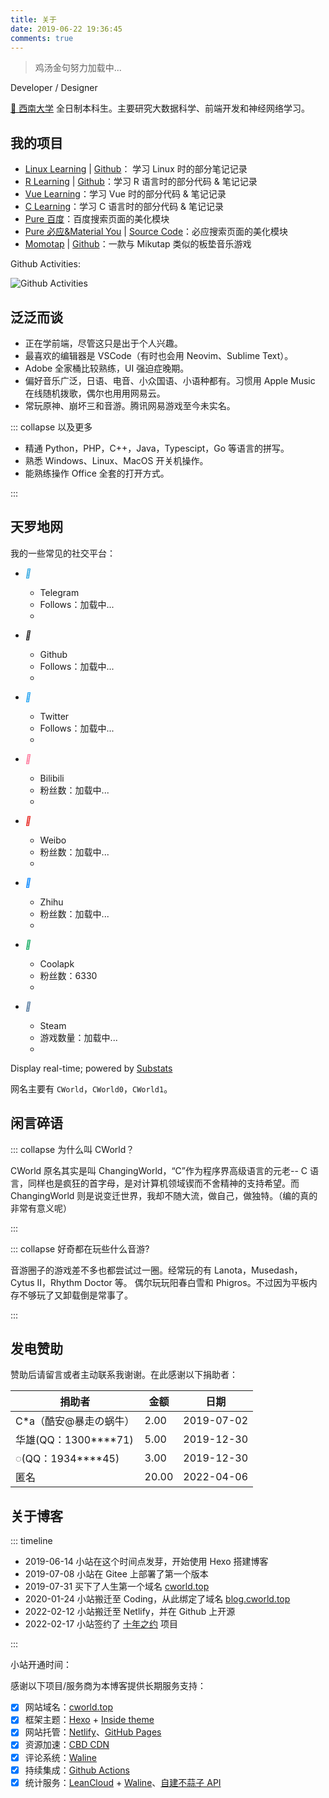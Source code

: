 ```yaml
---
title: 关于
date: 2019-06-22 19:36:45
comments: true
---
```


> <span id="hitokoto" style="color:var(--inside-accent-color)">鸡汤金句努力加载中...</sapn>

Developer / Designer

[🏫 西南大学](http://swu.edu.cn/) 全日制本科生。主要研究大数据科学、前端开发和神经网络学习。

## 我的项目

- [Linux Learning](https://linux.cworld.top/) | [Github](https://github.com/cworld1/linux-learning)： 学习 Linux 时的部分笔记记录
- [R Learning](https://r.cworld.top/) | [Github](https://github.com/cworld1/r-learning)：学习 R 语言时的部分代码 & 笔记记录
- [Vue Learning](https://github.com/cworld1/vue-learning)：学习 Vue 时的部分代码 & 笔记记录
- [C Learning](https://github.com/cworld1/c-learning)：学习 C 语言时的部分代码 & 笔记记录
- [Pure 百度](https://blog.cworld.top/post/pure-baidu)：百度搜索页面的美化模块
- [Pure 必应&Material You](https://greasyfork.org/zh-CN/scripts/440462) | [Source Code](https://greasyfork.org/zh-CN/scripts/440462/code)：必应搜索页面的美化模块
- [Momotap](https://cworld1.github.io/momotap/) | [Github](https://cworld1.github.io/momotap/)：一款与 Mikutap 类似的板垫音乐游戏

Github Activities:

![Github Activities](https://ghchart.rshah.org/659eb9/cworld1)

## 泛泛而谈

- 正在学前端，尽管这只是出于个人兴趣。
- 最喜欢的编辑器是 VSCode（有时也会用 Neovim、Sublime Text）。
- Adobe 全家桶比较熟练，UI 强迫症晚期。
- 偏好音乐广泛，日语、电音、小众国语、小语种都有。习惯用 Apple Music 在线随机拨歌，偶尔也用用网易云。
- 常玩原神、崩坏三和音游。腾讯网易游戏至今未实名。

::: collapse 以及更多

- 精通 Python，PHP，C++，Java，Typescipt，Go 等语言的拼写。
- 熟悉 Windows、Linux、MacOS 开关机操作。
- 能熟练操作 Office 全套的打开方式。

:::

## 天罗地网

我的一些常见的社交平台：

<link href="/static/css/about.min.css" rel="stylesheet">
<div id="stats">

- <i class="a-icon" style="color:#2ca5e0">&#xe7e2;</i>

  - Telegram
  - Follows：<span class="telegram">加载中...</span>
  - [](https://t.me/cworld0_cn)

- <i class="a-icon" style="color:var(--inside-foreground-color)">&#xe7d1;</i>

  - Github
  - Follows：<span class="github">加载中...</span>
  - [](https://github.com/cworld1)

- <i class="a-icon" style="color:#1da1f2">&#xe7e3;</i>

  - Twitter
  - Follows：<span class="twitter">加载中...</span>
  - [](https://twitter.com/CWorld0)

- <i class="a-icon" style="color:#fe7398">&#xe7c8;</i>

  - Bilibili
  - 粉丝数：<span class="bilibili">加载中...</span>
  - [](https://space.bilibili.com/388346465)

- <i class="a-icon" style="color:#e71f19">&#xe7e4;</i>

  - Weibo
  - 粉丝数：<span class="weibo">加载中...</span>
  - [](https://weibo.com/5501674056)

- <i class="a-icon" style="color:#0084ff">&#xe7e5;</i>

  - Zhihu
  - 粉丝数：<span class="zhihu">加载中...</span>
  - [](https://www.zhihu.com/people/wolf-03/answers)

- <i class="a-icon" style="color:#11ab60">&#xe66b;</i>

  - Coolapk
  - 粉丝数：<span class="coolapk">6330</span>
  - [](https://www.coolapk.com/u/1384771)

- <i class="a-icon" style="color:#50769d">&#xe7e1;</i>

  - Steam
  - 游戏数量：<span class="steamgames">加载中...</span>
  - [](https://steamcommunity.com/id/cworld)

Display real-time; powered by [Substats](https://github.com/spencerwooo/substats)

</div>

网名主要有 `CWorld`，`CWorld0`，`CWorld1`。

## 闲言碎语

::: collapse 为什么叫 CWorld？

CWorld 原名其实是叫 ChangingWorld，“C”作为程序界高级语言的元老-- C 语言，同样也是疯狂的首字母，是对计算机领域锲而不舍精神的支持希望。而 ChangingWorld 则是说变迁世界，我却不随大流，做自己，做独特。（编的真的非常有意义呢）

:::

::: collapse 好奇都在玩些什么音游?

音游圈子的游戏差不多也都尝试过一圈。经常玩的有 Lanota，Musedash，Cytus II，Rhythm Doctor 等。
偶尔玩玩阳春白雪和 Phigros。不过因为平板内存不够玩了又卸载倒是常事了。

:::

## 发电赞助

赞助后请留言或者主动联系我谢谢。在此感谢以下捐助者：

| 捐助者                   | 金额  | 日期       |
| ------------------------ | ----- | ---------- |
| C\*a（酷安@暴走の蜗牛）  | 2.00  | 2019-07-02 |
| 华雄(QQ：1300\*\*\*\*71) | 5.00  | 2019-12-30 |
| ◌(QQ：1934\*\*\*\*45)    | 3.00  | 2019-12-30 |
| 匿名                     | 20.00 | 2022-04-06 |

## 关于博客

::: timeline

- 2019-06-14 小站在这个时间点发芽，开始使用 Hexo 搭建博客
- 2019-07-08 小站在 Gitee 上部署了第一个版本
- 2019-07-31 买下了人生第一个域名 [cworld.top](https://cworld.top)
- 2020-01-24 小站搬迁至 Coding，从此绑定了域名 [blog.cworld.top](https://blog.cworld.top)
- 2022-02-12 小站搬迁至 Netlify，并在 Github 上开源
- 2022-02-17 小站签约了 [十年之约](https://www.foreverblog.cn) 项目

:::

小站开通时间：

感谢以下项目/服务商为本博客提供长期服务支持：

- [x] 网站域名：[cworld.top](https://blog.cworld.top)
- [x] 框架主题：[Hexo](https://hexo.io) + [Inside theme](https://github.com/ikeq/hexo-theme-inside)
- [x] 网站托管：[Netlify](https://www.netlify.com/)、[GitHub Pages](https://pages.github.com)
- [x] 资源加速：[CBD CDN](https://cdn.cbd.int/)
- [x] 评论系统：[Waline](https://waline.js.org)
- [x] 持续集成：[Github Actions](https://github.com/cworld1/cworld1/actions/workflows/hexo-auto-deploy.yml)
- [x] 统计服务：[LeanCloud](https://console.leancloud.app) + [Waline](https://waline.js.org)、[自建不蒜子 API](https://busuanzi.icodeq.com/)

<script src="./static/js/about.min.js"></script>
